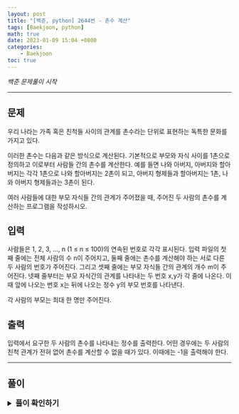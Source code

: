 ```yaml
---
layout: post
title: "[백준, python] 2644번 - 촌수 계산"
tags: [Baekjoon, python]
math: true
date: 2023-01-09 15:04 +0800
categories:
    - Baekjoon
toc: true
---
```

_백준 문제풀이 시작_
* * *
## 문제
우리 나라는 가족 혹은 친척들 사이의 관계를 촌수라는 단위로 표현하는 독특한 문화를 가지고 있다. 

이러한 촌수는 다음과 같은 방식으로 계산된다. 기본적으로 부모와 자식 사이를 1촌으로 정의하고 이로부터 사람들 간의 촌수를 계산한다. 예를 들면 나와 아버지, 아버지와 할아버지는 각각 1촌으로 나와 할아버지는 2촌이 되고, 아버지 형제들과 할아버지는 1촌, 나와 아버지 형제들과는 3촌이 된다.

여러 사람들에 대한 부모 자식들 간의 관계가 주어졌을 때, 주어진 두 사람의 촌수를 계산하는 프로그램을 작성하시오.
## 입력
사람들은 1, 2, 3, …, n (1 ≤ n ≤ 100)의 연속된 번호로 각각 표시된다. 입력 파일의 첫째 줄에는 전체 사람의 수 n이 주어지고, 둘째 줄에는 촌수를 계산해야 하는 서로 다른 두 사람의 번호가 주어진다. 그리고 셋째 줄에는 부모 자식들 간의 관계의 개수 m이 주어진다. 넷째 줄부터는 부모 자식간의 관계를 나타내는 두 번호 x,y가 각 줄에 나온다. 이때 앞에 나오는 번호 x는 뒤에 나오는 정수 y의 부모 번호를 나타낸다.

각 사람의 부모는 최대 한 명만 주어진다.
## 출력
입력에서 요구한 두 사람의 촌수를 나타내는 정수를 출력한다. 어떤 경우에는 두 사람의 친척 관계가 전혀 없어 촌수를 계산할 수 없을 때가 있다. 이때에는 -1을 출력해야 한다.

* * *
## 풀이
<details>
<summary style="font-weight:bold; font-size:17px">풀이 확인하기</summary>
<div markdown="1">
  해당 문제는 dfs 함수 내에서 재귀적으로 연산을 하였다. 입력을 받은 뒤 정답 리스트를 만들고, 방문이 이뤄질 때마다 방문 수를 증가시키고, 사람을 찾을 경우 리스트에 방문 수를 담는다.

```python
import sys
input = sys.stdin.readline

vertex = int(input())
people1, people2 = map(int, input().split(' '))
edge = int(input())

graph = [[] for _ in range(vertex + 1)]
visited = [0] * (vertex + 1)

for _ in range(edge):
    a, b = map(int, input().split())
    graph[a].append(b)
    graph[b].append(a)


ans = []
def dfs(start, num):
  num+=1
  visited[start] = 1
  if(people2 == start):
    ans.append(num)
  for i in graph[start]:
    if not visited[i]:
      dfs(i, num)
dfs(people1, 0)

if(len(ans) != 0):
  print(ans)
else:
  print(-1)

```

</div>
</details>